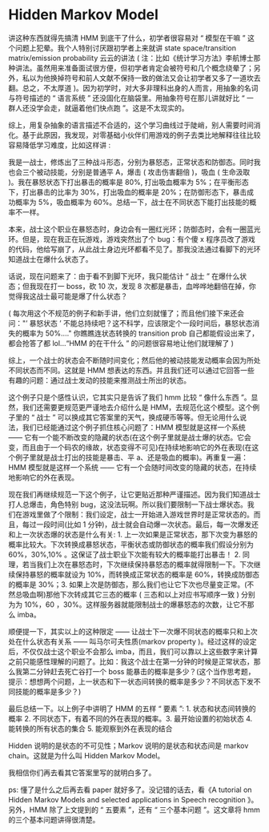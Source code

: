 # Hidden Markov Model

讲这种东西就得先搞清 HMM 到底干了什么，初学者很容易对 “ 模型在干嘛 ” 这个问题上犯晕。我个人特别讨厌跟初学者上来就讲 state space/transition matrix/emission probability 云云的讲法 ( 注：比如《统计学习方法》李航博士那种讲法。虽然用来准备面试很方便，但初学者肯定会被符号和几个概念绕晕了；另外，私以为他换掉符号和前人文献不保持一致的做法又会让初学者又多了一道坎去翻。总之，不太厚道 )。因为初学时，对大多非理科出身的人而言，用抽象的名词与符号描述的 “ 语言系统 ” 还没固化在脑袋里。用抽象符号在那儿讲就好比 “ 一群人还没学会走，就逼着他们快点跑 ”。这是不太现实的。

综上，用复杂抽象的语言描述不合适的，这个学习曲线过于陡峭，别人需要时间消化。基于此原因，我发现，对零基础小伙伴们用游戏的例子去类比地解释往往比较容易降低学习难度，比如这样讲 :

我是一战士，修炼出了三种战斗形态，分别为暴怒态，正常状态和防御态。同时我也会三个被动技能，分别是普通平 A，爆击 ( 攻击伤害翻倍 )，吸血 ( 生命汲取 )。我在暴怒状态下打出暴击的概率是 80%, 打出吸血概率为 5%；在平衡形态下，打出暴击的比率为 30%，打出吸血的概率是 20%；在防御形态下，暴击成功概率为 5%，吸血概率为 60%。总结一下，战士在不同状态下能打出技能的概率不一样。

本来，战士这个职业在暴怒态时，身边会有一圈红光环；防御态时，会有一圈蓝光环。但是，现在我正在玩游戏，游戏突然出了个 bug：有个傻 x 程序员改了游戏的代码，他给写崩了，从此战士身边光环都看不见了。那我没法通过看脚下的光环知道战士在爆什么状态了。

话说，现在问题来了：由于看不到脚下光环，我只能估计 “ 战士 ” 在爆什么状态；但我现在打一 boss，砍 10 次，发现 8 次都是暴击，血哗哗地翻倍在掉，你觉得我这战士最可能是爆了什么状态？

( 每次用这个不规范的例子和新手讲，他们立刻就懂了；而且他们接下来还会问："’ 暴怒状态 ’ 不能总持续吧？这不科学，应该限定个一段时间后，暴怒状态消失的概率为 50%...." 你瞧瞧连状态转换的 transition prob 自己都能假设出来了，都会抢答了都 lol...“HMM 的在干什么 ” 的问题很容易地让他们就理解了 )

综上，一个战士的状态会不断随时间变化；然后他的被动技能发动概率会因为所处不同状态而不同。这就是 HMM 想表达的东西。并且我们还可以通过它回答一些有趣的问题：通过战士发动的技能来推测战士所出的状态。

这个例子只是个感性认识，它其实只是告诉了我们 hmm 比较 “ 像什么东西 ”。显然，我们还需要更规范更严谨地去介绍什么是 HMM，去规范化这个模型。这个例子里的 “ 战士 ” 可以换成其它答案里的天气，换成硬币等等。但无论用什么说法，我们已经能通过这个例子抓住核心问题了：HMM 模型就是这样一个系统 —— 它有一个能不断改变的隐藏的状态(在这个例子里就是战士爆的状态。它会变，而且由于一个码农的缘故，状态变得不可见)在持续地影响它的外在表现(在这个例子里就是战士打出的技能是暴击、平 a、还是吸血的概率)。再重复一遍：HMM 模型就是这样一个系统 —— 它有一个会随时间改变的隐藏的状态，在持续地影响它的外在表现。

现在我们再继续规范一下这个例子，让它更贴近那种严谨描述。因为我们知道战士打人总爆击，角色特别 bug，这没法玩啊。所以我们要限制一下战士爆状态。我们在游戏里做了个限制：我们设定，战士一开始进入游戏世界时是正常状态的。而且，每过一段时间(比如 1 分钟)，战士就会自动爆一次状态。最后，每一次爆发还和上一次状态爆的状态是什么有关: 1. 上一次如果是正常状态，那下次变为暴怒的概率比较大。下次转换成暴怒状态，平衡状态或防御状态的概率我们假设分别为 60%，30%,10% 。这保证了战士职业下次能有较大的概率能打出暴击！ 2. 同理，若当我们上次在暴怒态时，下次继续保持暴怒态的概率就得限制一下。下次继续保持暴怒的概率就设为 10%，而转换成正常状态的概率是 60%，转换成防御态的概率是 30%；3. 如果上次是防御态，那么我们也让它下次也尽量变正常。(不然总吸血啊)那他下次转成其它三态的概率 ( 三态和以上对应书写顺序一致 ) 分别为为 10%，60 ，30%。这样服务器就能限制战士的爆暴怒态的次数，让它不那么 imba。

顺便提一下，其实以上的这种限定 —— 让战士下一次爆不同状态的概率只和上次处在什么状态有关系 —— 叫马尔可夫性质(markov property )。经过这样的设定后，不仅仅战士这个职业不会那么 imba，而且，我们可以靠以上这些数字来计算之前只能感性理解的问题了。比如：我这个战士在第一分钟的时候是正常状态，那么我第二分钟赶去死亡谷打一个 boss 能暴击的概率是多少？(这个当作思考题，提示：想想两个问题，上一状态和下一状态间转换的概率是多少？不同状态下发不同技能的概率是多少？)

最后总结一下。以上例子中讲明了 HMM 的五样 “ 要素 ”: 1. 状态和状态间转换的概率 2. 不同状态下，有着不同的外在表现的概率。3. 最开始设置的初始状态 4. 能转换的所有状态的集合 5. 能观察到外在表现的结合

Hidden 说明的是状态的不可见性；Markov 说明的是状态和状态间是 markov chain。这就是为什么叫 Hidden Markov Model。

我相信你们再去看其它答案里写的就明白多了。

ps: 懂了是什么之后再去看 paper 就好多了。没记错的话去，看《A tutorial on Hidden Markov Models and selected applications in Speech recognition 》。另外，HMM 除了上文提到的 “ 五要素 ”，还有 “ 三个基本问题 ”。这文章将 hmm 的三个基本问题讲得很清楚。
